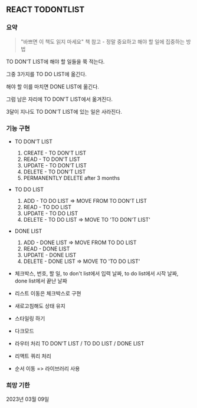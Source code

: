 ## REACT TODONTLIST

### 요약

> "바쁘면 이 책도 읽지 마세요" 책 참고 - 정말 중요하고 해야 할 일에 집중하는 방법


TO DON'T LIST에 해야 할 일들을 쭉 적는다.

그중 3가지를 TO DO LIST에 옮긴다.

해야 할 이를 마치면 DONE LIST에 옮긴다.

그럼 남은 자리에 TO DON'T LIST에서 옮겨진다.

3달이 지나도 TO DON'T LIST에 있는 일은 사라진다.


### 기능 구현

- TO DON'T LIST

  1. CREATE - TO DON'T LIST
  2. READ - TO DON'T LIST
  3. UPDATE - TO DON'T LIST
  4. DELETE - TO DON'T LIST
  5. PERMANENTLY DELETE after 3 months


- TO DO LIST

  1. ADD - TO DO LIST => MOVE FROM TO DON'T LIST
  2. READ - TO DO LIST
  3. UPDATE - TO DO LIST
  4. DELETE - TO DO LIST => MOVE TO 'TO DON'T LIST'


- DONE LIST

  1. ADD - DONE LIST => MOVE FROM TO DO LIST
  2. READ - DONE LIST
  3. UPDATE - DONE LIST
  4. DELETE - DONE LIST => MOVE TO 'TO DO LIST'


- 체크박스, 번호, 할 일, to don't list에서 입력 날짜, to do list에서 시작 날짜, done list에서 끝난 날짜
- 리스트 이동은 체크박스로 구현
- 새로고침해도 상태 유지
- 스타일링 하기
- 다크모드
- 라우터 처리 TO DON'T LIST / TO DO LIST / DONE LIST
- 리액트 쿼리 처리
- 순서 이동 => 라이브러리 사용


### 희망 기한

2023년 03월 09일
